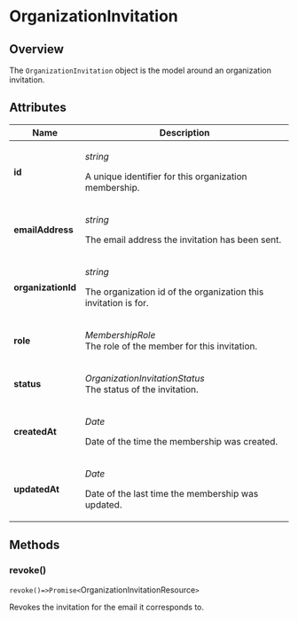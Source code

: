 # OrganizationInvitation

## Overview

The `OrganizationInvitation` object is the model around an organization invitation.

## Attributes

| Name               | Description                                                                                  |
| ------------------ | -------------------------------------------------------------------------------------------- |
| **id**             | <p><em>string</em></p><p>A unique identifier for this organization membership.</p>           |
| **emailAddress**   | <p><em>string</em></p><p>The email address the invitation has been sent.</p>                 |
| **organizationId** | <p><em>string</em></p><p>The organization id of the organization this invitation is for.</p> |
| **role**           | <p><em>MembershipRole</em><br><em></em>The role of the member for this invitation.</p>       |
| **status**         | <p><em>OrganizationInvitationStatus</em><br><em></em>The status of the invitation.</p>       |
| **createdAt**      | <p><em>Date</em></p><p>Date of the time the membership was created.</p>                      |
| **updatedAt**      | <p><em>Date</em></p><p>Date of the last time the membership was updated.</p>                 |

## Methods

### revoke()

`revoke()=>Promise<`OrganizationInvitationResource`>`

Revokes the invitation for the email it corresponds to.
